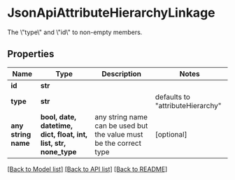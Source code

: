 # JsonApiAttributeHierarchyLinkage

The \\\"type\\\" and \\\"id\\\" to non-empty members.

## Properties
Name | Type | Description | Notes
------------ | ------------- | ------------- | -------------
**id** | **str** |  | 
**type** | **str** |  | defaults to "attributeHierarchy"
**any string name** | **bool, date, datetime, dict, float, int, list, str, none_type** | any string name can be used but the value must be the correct type | [optional]

[[Back to Model list]](../README.md#documentation-for-models) [[Back to API list]](../README.md#documentation-for-api-endpoints) [[Back to README]](../README.md)



